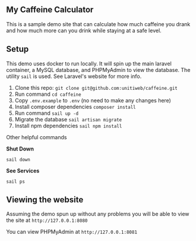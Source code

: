## My Caffeine Calculator

This is a sample demo site that can calculate how much caffeine you drank and how much more can you drink while staying at a safe level.

## Setup

This demo uses docker to run locally. It will spin up the main laravel container, a MySQL database, and PHPMyAdmin to view the database. The utility `sail` is used. See Laravel's website for more info.

1. Clone this repo: `git clone git@github.com:unitiweb/caffeine.git`
1. Run command `cd caffeine`
1. Copy `.env.example` to `.env` (no need to make any changes here)
1. Install composer dependencies `composer install`
1. Run command `sail up -d`
1. Migrate the database `sail artisan migrate`
1. Install npm dependencies `sail npm install`

Other helpful commands

**Shut Down**

```shell
sail down
```

**See Services**

```shell
sail ps
```

## Viewing the website

Assuming the demo spun up without any problems you will be able to view the site at `http://127.0.0.1:8080`

You can view PHPMyAdmin at `http://127.0.0.1:8081`

